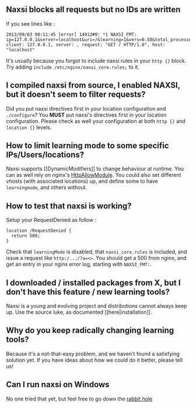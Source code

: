 ## Naxsi blocks all requests but no IDs are written

If you see lines like :
```
2013/09/03 00:11:45 [error] 14913#0: *1 NAXSI_FMT: ip=127.0.0.1&server=localhost&uri=/&learning=1&vers=0.50&total_processed=1&total_blocked=1, client: 127.0.0.1, server: , request: "GET / HTTP/1.0", host: "localhost"
```

It's usually because you forgot to include naxsi rules in your `http {}` block. Try adding `include /etc/nginx/naxsi_core.rules;` to it.

## I compiled naxsi from source, I enabled NAXSI, but it doesn't seem to filter requests?

Did you put naxsi directives first in your location configuration and `./configure`?
You **MUST** put naxsi's directives first in your location configuration. Please check as well your configuration at both `http {}` and `location {}` levels.

## How to limit learning mode to some specific IPs/Users/locations?

Naxsi supports [[DynamicModifiers]] to change behaviour at runtime.
You can as well rely on nginx's [HttpAllowModule]( http://wiki.nginx.org/HttpAccessModule ).
You could also set different vhosts (with associated locations) up, and define some to have `learningmode`, and others without.

## How to test that naxsi is working?

Setup your RequestDenied as follow :

```nginx
location /RequestDenied {
  return 500;
}
```

Check that `learningMode` is disabled, that `naxsi_core.rules` is included, and issue a request like `http:/.../?a=<>`. You should get a 500 from nginx, and get an entry in your nginx error log, starting with `NAXSI_FMT:`.

## I downloaded / installed packages from X, but I don't have this feature / new learning tools?
Naxsi is a young and evolving project and distributions cannot always keep up. Use the source luke, as documented  [[here|installation]].

## Why do you keep radically changing learning tools?
Because it's a not-that-easy problem, and we haven't found a satisfying solution yet. If you have ideas about how we could do it better, please tell us!

## Can I run naxsi on Windows
No one tried that yet, but feel free to go down the [rabbit hole]( http://nginx-win.ecsds.eu/ )